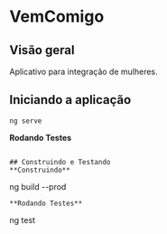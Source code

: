 # VemComigo

## Visão geral
Aplicativo para integração de mulheres.

## Iniciando a aplicação

```
ng serve
```
**Rodando Testes**
```

## Construindo e Testando
**Construindo**
```
ng build --prod
```
**Rodando Testes**
```
ng test
```



